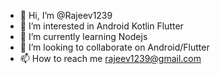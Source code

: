 - 👋 Hi, I’m @Rajeev1239
- 👀 I’m interested in Android Kotlin Flutter
- 🌱 I’m currently learning Nodejs
- 💞️ I’m looking to collaborate on Android/Flutter
- 📫 How to reach me rajeev1239@gmail.com

<!---
Rajeev1239/Rajeev1239 is a ✨ special ✨ repository because its `README.md` (this file) appears on your GitHub profile.
You can click the Preview link to take a look at your changes.
--->
